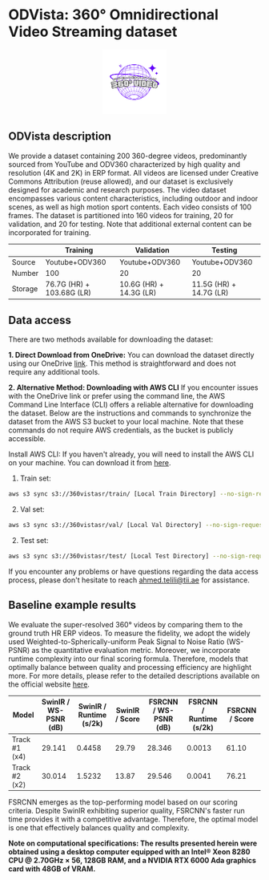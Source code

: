 # ODVista: 360° Omnidirectional Video Streaming dataset

<!-- <img title="" src="/imgs/mark.png" alt="" data-align="center"> -->

<div align="center">
  <img src="img/logo.png" height="128">
</div>


## ODVista description

We provide a dataset containing 200 360-degree videos, predominantly sourced from YouTube and ODV360 characterized by high quality and resolution (4K and 2K) in ERP format. All videos are licensed under Creative Commons Attribution (reuse allowed), and our dataset is exclusively designed for academic and research purposes. The video dataset encompasses various content characteristics, including outdoor and indoor scenes, as well as high motion sport contents. Each video consists of 100 frames. The dataset is partitioned into 160 videos for training, 20 for validation, and 20 for testing. Note that additional external content can be incorporated for training.

|         | Training                      | Validation               | Testing                    |
| ------- | ---------------------         | ------------------------ | -------------------------- |
| Source  | Youtube+ODV360                | Youtube+ODV360           | Youtube+ODV360             |
| Number  | 100                           | 20                       | 20                         |
| Storage | 76.7G (HR) + 103.68G (LR)     | 10.6G (HR) + 14.3G (LR)  | 11.5G (HR) + 14.7G (LR)    |


## Data access

There are two methods available for downloading the dataset:

**1. Direct Download from OneDrive:**
You can download the dataset directly using our OneDrive [link](https://tiiuae-my.sharepoint.com/:f:/g/personal/ahmed_telili_tii_ae/EogDz0BrzYNLqyj5LpniiOQB6yq-jtpxJFLbTjudB4rGkQ). This method is straightforward and does not require any additional tools.

**2. Alternative Method: Downloading with AWS CLI**
If you encounter issues with the OneDrive link or prefer using the command line, the AWS Command Line Interface (CLI) offers a reliable alternative for downloading the dataset. Below are the instructions and commands to synchronize the dataset from the AWS S3 bucket to your local machine. Note that these commands do not require AWS credentials, as the bucket is publicly accessible.

Install AWS CLI: If you haven't already, you will need to install the AWS CLI on your machine. You can download it from [here](https://docs.aws.amazon.com/cli/latest/userguide/getting-started-install.html).

1. Train set:
```bash 
aws s3 sync s3://360vistasr/train/ [Local Train Directory] --no-sign-request
```

2. Val set:
```bash 
aws s3 sync s3://360vistasr/val/ [Local Val Directory] --no-sign-request 
```

2. Test set:
```bash 
aws s3 sync s3://360vistasr/test/ [Local Test Directory] --no-sign-request 
```

If you encounter any problems or have questions regarding the data access process, please don't hesitate to reach ahmed.telili@tii.ae for assistance. 


## Baseline example results

We evaluate the super-resolved 360° videos by comparing them to the ground truth HR ERP videos. To measure the fidelity, we adopt the widely used Weighted-to-Spherically-uniform Peak Signal to Noise Ratio (WS-PSNR) as the quantitative evaluation metric. Moreover, we incorporate runtime complexity into our final scoring formula. Therefore, models that optimally balance between quality and processing efficiency are highlight more. For more details, please refer to the detailed descriptions available on the official website [here](https://www.icip24-video360sr.ae/).

| Model         | SwinIR / WS-PSNR (dB) | SwinIR / Runtime (s/2k) | SwinIR / Score | FSRCNN / WS-PSNR (dB) | FSRCNN / Runtime (s/2k) | FSRCNN / Score |
|---------------|-----------------------|-------------------------|----------------|-----------------------|-------------------------|----------------|
| Track #1 (x4) | 29.141                | 0.4458                  | 29.79          | 28.346                | 0.0013                  | 61.10          |
| Track #2 (x2) | 30.014                | 1.5232                  | 13.87          | 29.546                | 0.0041                  | 76.21          |

FSRCNN emerges as the top-performing model based on our scoring criteria. Despite SwinIR exhibiting superior quality, FSRCNN's faster run time provides it with a competitive advantage. Therefore, the optimal model is one that effectively balances quality and complexity.

**Note on computational specifications: The results presented herein were obtained using a desktop computer equipped with an Intel® Xeon 8280 CPU @ 2.70GHz × 56, 128GB RAM, and a NVIDIA RTX 6000 Ada graphics card with 48GB of VRAM.**





